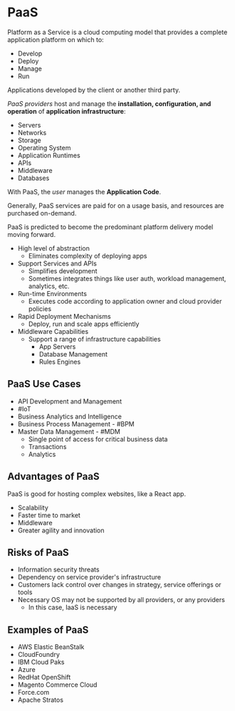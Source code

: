 # PaaS

Platform as a Service is a cloud computing model that provides a complete application platform on which to:

- Develop
- Deploy
- Manage
- Run

Applications developed by the client or another third party.

*PaaS providers* host and manage the **installation, configuration, and operation** of **application infrastructure**:

- Servers
- Networks
- Storage
- Operating System
- Application Runtimes
- APIs
- Middleware
- Databases

With PaaS, the *user* manages the **Application Code**.

Generally, PaaS services are paid for on a usage basis, and resources are purchased on-demand.

PaaS is predicted to become the predominant platform delivery model moving forward.

- High level of abstraction
  - Eliminates complexity of deploying apps
- Support Services and APIs
  - Simplifies development
  - Sometimes integrates things like user auth, workload management, analytics, etc.
- Run-time Environments
  - Executes code according to application owner and cloud provider policies
- Rapid Deployment Mechanisms
  - Deploy, run and scale apps efficiently
- Middleware Capabilities
  - Support a range of infrastructure capabilities
    - App Servers
    - Database Management
    - Rules Engines

## PaaS Use Cases

- API Development and Management
- #IoT
- Business Analytics and Intelligence
- Business Process Management - #BPM
- Master Data Management - #MDM
  - Single point of access for critical business data
  - Transactions
  - Analytics

## Advantages of PaaS

PaaS is good for hosting complex websites, like a React app.

- Scalability
- Faster time to market
- Middleware
- Greater agility and innovation

## Risks of PaaS

- Information security threats
- Dependency on service provider's infrastructure
- Customers lack control over changes in strategy, service offerings or tools
- Necessary OS may not be supported by all providers, or any providers
  - In this case, IaaS is necessary

## Examples of PaaS

- AWS Elastic BeanStalk
- CloudFoundry
- IBM Cloud Paks
- Azure
- RedHat OpenShift
- Magento Commerce Cloud
- Force.com
- Apache Stratos
